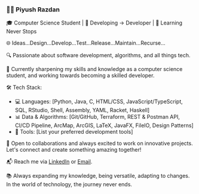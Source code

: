 ### 👨‍💻 Piyush Razdan

🎓 Computer Science Student | 🌟 Developing -> Developer | 🚀 Learning Never Stops

🌐 Ideas...Design...Develop...Test...Release...Maintain...Recurse...

🔍 Passionate about software development, algorithms, and all things tech.

🌱 Currently sharpening my skills and knowledge as a computer science student, and working towards becoming a skilled developer.

🛠️ Tech Stack:
- 💻 Languages: [Python, Java, C, HTML/CSS, JavaScript/TypeScript, SQL, RStudio, Shell, Assembly, YAML, Racket, Haskell]
- 📊 Data & Algorithms: [Git/GitHub, Terraform, REST & Postman API, CI/CD Pipeline, ArcMap, ArcGIS, LaTeX, JavaFX, FileIO, Design Patterns]
- 🔧 Tools: [List your preferred development tools]

🌟 Open to collaborations and always excited to work on innovative projects. Let's connect and create something amazing together!

📬 Reach me via [LinkedIn](https://www.linkedin.com/in/piyushrazdan/) or [Email](piyush.razdan@gmail.com).

📚 Always expanding my knowledge, being versatile, adapting to changes. In the world of technology, the journey never ends.

